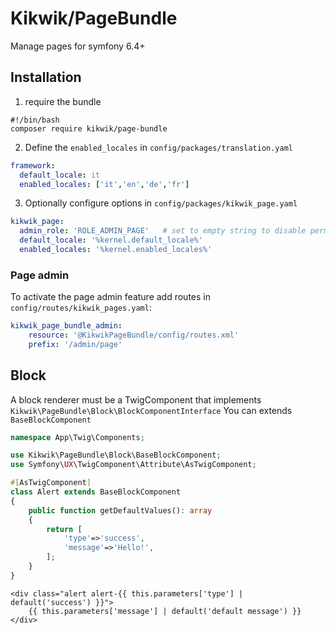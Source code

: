 Kikwik/PageBundle
==================================

Manage pages for symfony 6.4+

## Installation

1. require the bundle

```console
#!/bin/bash
composer require kikwik/page-bundle
```

2. Define the `enabled_locales` in `config/packages/translation.yaml`

```yaml
framework:
  default_locale: it
  enabled_locales: ['it','en','de','fr']
```


3. Optionally configure options in `config/packages/kikwik_page.yaml`

```yaml
kikwik_page:
  admin_role: 'ROLE_ADMIN_PAGE'   # set to empty string to disable permission checker
  default_locale: '%kernel.default_locale%'
  enabled_locales: '%kernel.enabled_locales%'
```

### Page admin ###

To activate the page admin feature add routes in `config/routes/kikwik_pages.yaml`:

```yaml
kikwik_page_bundle_admin:
    resource: '@KikwikPageBundle/config/routes.xml'
    prefix: '/admin/page'
```

## Block

A block renderer must be a TwigComponent that implements `Kikwik\PageBundle\Block\BlockComponentInterface`
You can extends `BaseBlockComponent`

```php
namespace App\Twig\Components;

use Kikwik\PageBundle\Block\BaseBlockComponent;
use Symfony\UX\TwigComponent\Attribute\AsTwigComponent;

#[AsTwigComponent]
class Alert extends BaseBlockComponent
{
    public function getDefaultValues(): array
    {
        return [
            'type'=>'success',
            'message'=>'Hello!',
        ];
    }
}
```

```twig
<div class="alert alert-{{ this.parameters['type'] | default('success') }}">
    {{ this.parameters['message'] | default('default message') }}
</div>
```
